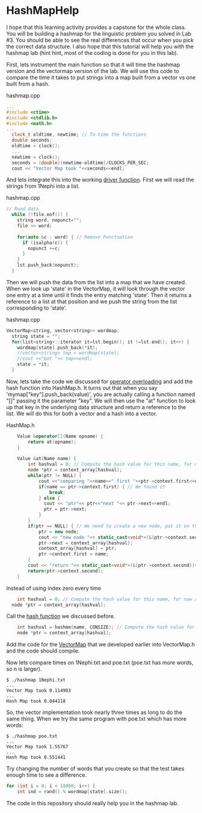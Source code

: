 # HashMapHelp
I hope that this learning activity provides a capstone for the whole class.  You will be building a hashmap for the linguistic problem you solved in Lab #3.  You should be able to see the real differences that occur when you pick the correct data structure.  I also hope that this tutorial will help you with the hashmap lab (hint hint, most of the coding is done for you in this lab).

First, lets instrument the main function so that it will time the hashmap version and the vectormap version of the lab.  We will use this code to compare the time it takes to put strings into a map built from a vector vs one built from a hash.

hashmap.cpp
```c++
...
#include <ctime>
#include <stdlib.h>
#include <math.h>
...
  clock_t oldtime, newtime; // To time the functions
  double seconds;
  oldtime = clock();
  ...
  newtime = clock();
  seconds = (double)(newtime-oldtime)/CLOCKS_PER_SEC;
  cout << "Vector Map took "<<seconds<<endl;
```
And lets integrate this into the working 
[driver function](https://github.com/BYUCS235/HashMapHelp/blob/master/hashmap.cpp).  First we will read the strings from 1Nephi into a list.

hashmap.cpp
```c++
// Read data
  while (!file.eof()) {
    string word, nopunct="";
    file >> word;
    
    for(auto &c : word) { // Remove Punctuation      
      if (isalpha(c)) {
        nopunct +=c;       
      }
    }
    lst.push_back(nopunct);
  }
```
Then we will push the data from the list into a map that we have created.  When we look up 'state' in the VectorMap, it will look through the vector one entry at a time until it finds the entry matching 'state'.  Then it returns a reference to a list at that position and we push the string from the list corresponding to 'state'.

hashmap.cpp
```c++
VectorMap<string, vector<string>> wordmap;
  string state = "";
  for(list<string>::iterator it=lst.begin(); it !=lst.end(); it++) {
    wordmap[state].push_back(*it);
    //vector<string> tmp = wordmap[state];
    //cout <<"Got "<< tmp<<endl;
    state = *it;
  }
```
Now, lets take the code we discussed for 
[operator overloading](https://github.com/BYUCS235/OperatorOverloading/blob/master/map.cpp)
and add the hash function into HashMap.h.  It turns out that when you say 'mymap["key"].push_back(value)', you are actually calling a function named "[]" passing it the parameter "key".  We will then use the "at" function to look up that key in the underlying data structure and return a reference to the list.  We will do this for both a vector and a hash into a vector.

HashMap.h
```c++
	Value &operator[](Name opname) {
		return at(opname);
	}
	
	Value &at(Name name) {
		int hashval = 0; // Compute the hash value for this name, for now assume it is 0
		node *ptr = context_array[hashval];
		while(ptr != NULL) {
			cout <<"comparing "<<name<<" first "<<ptr->context.first<<endl;
			if(name == ptr->context.first) { // We found it
				break;
			} else {
			  cout << "ptr"<< ptr<<"next "<< ptr->next<<endl;
			  ptr = ptr->next;
			}
		}
		if(ptr == NULL) { // We need to create a new node, put it on the front of the list
			ptr = new node;
			cout << "new node "<< static_cast<void*>(&(ptr->context.second))<<endl;
			ptr->next = context_array[hashval];
			context_array[hashval] = ptr;
			ptr->context.first = name;
		}
		cout << "return "<< static_cast<void*>(&(ptr->context.second))<<endl;
		return(ptr->context.second);
	}
```
Instead of using index zero every time
```c++
	int hashval = 0; // Compute the hash value for this name, for now assume it is 0
  node *ptr = context_array[hashval];
```
Call the 
[hash function](https://github.com/BYUCS235/HashDetails/blob/master/hash.cpp)
we discussed before.
```c++
	int hashval = hashme(name, CONSIZE); // Compute the hash value for this name, for now assume it is 0
	node *ptr = context_array[hashval];
```
Add the code for the 
[VectorMap](https://github.com/BYUCS235/OperatorOverloading/blob/master/VectorMap.h) 
that we developed earlier into VectorMap.h and the code should compile.

Now lets compare times on 1Nephi.txt and poe.txt (poe.txt has more words, so n is larger).
```
$ ./hashmap 1Nephi.txt
...
Vector Map took 0.114983
...
Hash Map took 0.044118
```
So, the vector implementation took nearly three times as long to do the same thing.  When we try the same program with poe.txt which has more words:
```
$ ./hashmap poe.txt
...
Vector Map took 1.55767
...
Hash Map took 0.551441
```

Try changing the number of words that you create so that the test takes enough time to see a difference.
```c++
for (int i = 0; i < 10000; i++) {
    int ind = rand() % wordmap[state].size();
```
The code in this repository should really help you in the hashmap lab.
